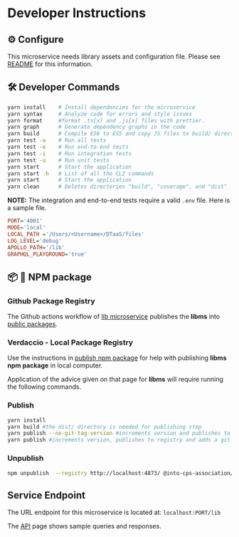 # Developer Instructions

## :gear: Configure

This microservice needs library assets and configuration
file. Please see [README](./README.md) for this information.

## :hammer_and_wrench: Developer Commands

```bash
yarn install    # Install dependencies for the microservice
yarn syntax     # Analyze code for errors and style issues
yarn format     #format .ts[x] and .js[x] files with prettier.
yarn graph      # Generate dependency graphs in the code
yarn build      # Compile ES6 to ES5 and copy JS files to build/ directory
yarn test -a    # Run all tests
yarn test -e    # Run end-to-end tests
yarn test -i    # Run integration tests
yarn test -u    # Run unit tests
yarn start      # Start the application
yarn start -h   # List of all the CLI commands
yarn start      # Start the application
yarn clean      # Deletes directories "build", "coverage", and "dist"
```

__NOTE:__ The integration and end-to-end tests require a valid
`.env` file. Here is a sample file.

```ini
PORT='4001'
MODE='local'
LOCAL_PATH ='/Users/<Username>/DTaaS/files'
LOG_LEVEL='debug'
APOLLO_PATH='/lib'
GRAPHQL_PLAYGROUND='true'
```

## :package: :ship: NPM package

### Github Package Registry

The Github actions workflow of
[lib microservice](../../.github/workflows/lib-ms.yml) publishes the __libms__
into [public packages](https://github.com/orgs/INTO-CPS-Association/packages).

### Verdaccio - Local Package Registry

Use the instructions in
[publish npm package](../../docs/developer/npm-packages.md) for help
with publishing __libms npm package__ in local computer.

Application of the advice given on that page for __libms__ will require
running the following commands.

### Publish

```bash
yarn install
yarn build #the dist/ directory is needed for publishing step
yarn publish --no-git-tag-version #increments version and publishes to registry
yarn publish #increments version, publishes to registry and adds a git tag
```

### Unpublish

```bash
npm unpublish  --registry http://localhost:4873/ @into-cps-association/libms@0.2.0
```

## Service Endpoint

The URL endpoint for this microservice is located at: `localhost:PORT/lib`

The [API](./API.md) page shows sample queries and responses.
